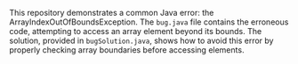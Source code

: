 This repository demonstrates a common Java error: the ArrayIndexOutOfBoundsException. The `bug.java` file contains the erroneous code, attempting to access an array element beyond its bounds. The solution, provided in `bugSolution.java`, shows how to avoid this error by properly checking array boundaries before accessing elements.